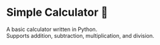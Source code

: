 # Simple Calculator 🧮
A basic calculator written in Python.  
Supports addition, subtraction, multiplication, and division.
